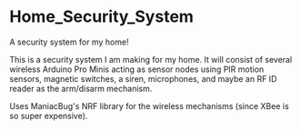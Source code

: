 # Home_Security_System
A security system for my home!

This is a security system I am making for my home. It will consist of several wireless Arduino Pro Minis acting as sensor nodes
using PIR motion sensors, magnetic switches, a siren, microphones, and maybe an RF ID reader as the arm/disarm mechanism.

Uses ManiacBug's NRF library for the wireless mechanisms (since XBee is so super expensive).
